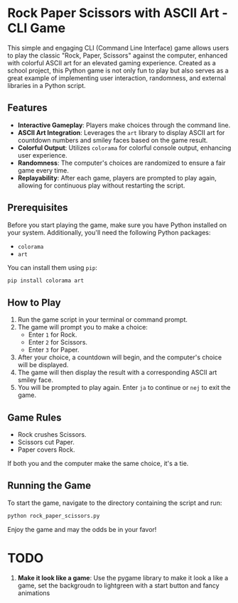 # Rock Paper Scissors with ASCII Art - CLI Game

This simple and engaging CLI (Command Line Interface) game allows users to play the classic "Rock, Paper, Scissors" against the computer, enhanced with colorful ASCII art for an elevated gaming experience. Created as a school project, this Python game is not only fun to play but also serves as a great example of implementing user interaction, randomness, and external libraries in a Python script.

## Features

- **Interactive Gameplay**: Players make choices through the command line.
- **ASCII Art Integration**: Leverages the `art` library to display ASCII art for countdown numbers and smiley faces based on the game result.
- **Colorful Output**: Utilizes `colorama` for colorful console output, enhancing user experience.
- **Randomness**: The computer's choices are randomized to ensure a fair game every time.
- **Replayability**: After each game, players are prompted to play again, allowing for continuous play without restarting the script.

## Prerequisites

Before you start playing the game, make sure you have Python installed on your system. Additionally, you'll need the following Python packages:

- `colorama`
- `art`

You can install them using `pip`:

```bash
pip install colorama art
```

## How to Play

1. Run the game script in your terminal or command prompt.
2. The game will prompt you to make a choice:
   - Enter `1` for Rock.
   - Enter `2` for Scissors.
   - Enter `3` for Paper.
3. After your choice, a countdown will begin, and the computer's choice will be displayed.
4. The game will then display the result with a corresponding ASCII art smiley face.
5. You will be prompted to play again. Enter `ja` to continue or `nej` to exit the game.

## Game Rules

- Rock crushes Scissors.
- Scissors cut Paper.
- Paper covers Rock.

If both you and the computer make the same choice, it's a tie.

## Running the Game

To start the game, navigate to the directory containing the script and run:

```bash
python rock_paper_scissors.py
```

Enjoy the game and may the odds be in your favor!

# TODO
 1. **Make it look like a game**: Use the pygame library to make it look a like a game, set the backgroudn to lightgreen with a start button and fancy animations 

